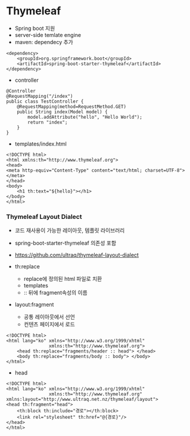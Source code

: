 # Thymeleaf

- Spring boot 지원
- server-side temlate engine
- maven: dependecy 추가
````
<dependency>
	<groupId>org.springframework.boot</groupId>
	<artifactId>spring-boot-starter-thymeleaf</artifactId>
</dependency>
````
- controller
````
@Controller
@RequestMapping("/index")
public class TestController {
	@RequestMapping(method=RequestMethod.GET)
	public String index(Model model) {
		model.addAttribute("hello", "Hello World");
		return "index";
	}
}
````
- templates/index.html
````
<!DOCTYPE html>
<html xmlns:th="http://www.thymeleaf.org">
<head>
<meta http-equiv="Content-Type" content="text/html; charset=UTF-8"></meta>
</head>
<body>
	<h1 th:text="${hello}"></h1>
</body>
</html>
````
### Thymeleaf Layout Dialect
- 코드 재사용이 가능한 레이아웃, 템플릿 라이브러리
- spring-boot-starter-thymeleaf 의존성 포함
- https://github.com/ultraq/thymeleaf-layout-dialect

- th:replace
	- replace에 정의된 html 파일로 치환
	- templates
	- :: 뒤에 fragment속성의 이름
- layout:fragment
	- 공통 레이아웃에서 선언
	- 컨텐츠 페이지에서 로드
````
<!DOCTYPE html>
<html lang="ko" xmlns="http://www.w3.org/1999/xhtml"
				xmlns:th="http://www.thymeleaf.org">
	<head th:replace="fragments/header :: head"> </head>
	<body th:replace="fragments/body :: body"> </body>
</html>
````
- head
````
<!DOCTYPE html>
<html lang="ko" xmlns="http://www.w3.org/1999/xhtml"
				xmlns:th="http://www.thymeleaf.org" xmlns:layout="http://www.ultraq.net.nz/thymeleaf/layout">
<head th:fragment="head">
    <th:block th:include="경로"></th:block>
    <link rel="stylesheet" th:href="@{경로}"/>
</head>
</html>
````